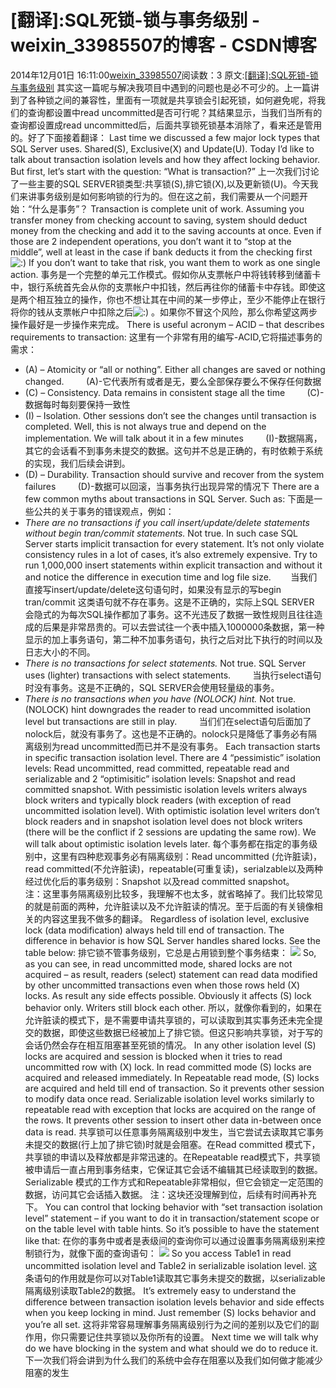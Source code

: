 # [翻译]:SQL死锁-锁与事务级别 - weixin_33985507的博客 - CSDN博客
2014年12月01日 16:11:00[weixin_33985507](https://me.csdn.net/weixin_33985507)阅读数：3
原文:[[翻译]:SQL死锁-锁与事务级别](http://www.cnblogs.com/ASPNET2008/p/3603518.html)
其实这一篇呢与解决我项目中遇到的问题也是必不可少的。上一篇讲到了各种锁之间的兼容性，里面有一项就是共享锁会引起死锁，如何避免呢，将我们的查询都设置中read uncommitted是否可行呢？其结果显示，当我们当所有的查询都设置成read uncommitted后，后面共享锁死锁基本消除了，看来还是管用的。好了下面接着翻译：
Last time we discussed a few major lock types that SQL Server uses. Shared(S), Exclusive(X) and Update(U). Today I’d like to talk about transaction isolation levels and how they affect locking behavior. But first, let’s start with the question: “What is transaction?”
上一次我们讨论了一些主要的SQL SERVER锁类型:共享锁(S),排它锁(X),以及更新锁(U)。今天我们来讲事务级别是如何影响锁的行为的。但在这之前，我们需要从一个问题开始：“什么是事务”？
Transaction is complete unit of work. Assuming you transfer money from checking account to saving, system should deduct money from the checking and add it to the saving accounts at once. Even if those are 2 independent operations, you don’t want it to “stop at the middle”, well at least in the case if bank deducts it from the checking first![:)](http://aboutsqlserver.com/wp-includes/images/smilies/icon_smile.gif) If you don’t want to take that risk, you want them to work as one single action.
事务是一个完整的单元工作模式。假如你从支票帐户中将钱转移到储蓄卡中，银行系统首先会从你的支票帐户中扣钱，然后再往你的储蓄卡中存钱。即使这是两个相互独立的操作，你也不想让其在中间的某一步停止，至少不能停止在银行将你的钱从支票帐户中扣除之后![:)](http://aboutsqlserver.com/wp-includes/images/smilies/icon_smile.gif) 。如果你不冒这个风险，那么你希望这两步操作最好是一步操作来完成。
There is useful acronym – ACID – that describes requirements to transaction:
这里有一个非常有用的编写-ACID,它将描述事务的需求：
- (A) – Atomicity or “all or nothing”. Either all changes are saved or nothing changed.
        (A)-它代表所有或者是无，要么全部保存要么不保存任何数据
- (C) – Consistency. Data remains in consistent stage all the time
        (C)-数据每时每刻要保持一致性
- (I) – Isolation. Other sessions don’t see the changes until transaction is completed. Well, this is not always true and depend on the implementation. We will talk about it in a few minutes
        (I)-数据隔离，其它的会话看不到事务未提交的数据。这句并不总是正确的，有时依赖于系统的实现，我们后续会讲到。
- (D) – Durability. Transaction should survive and recover from the system failures
        (D)-数据可以回滚，当事务执行出现异常的情况下
There are a few common myths about transactions in SQL Server. Such as:
下面是一些公共的关于事务的错误观点，例如：
- *There are no transactions if you call insert/update/delete statements without begin tran/commit statements.* Not true. In such case SQL Server starts implicit transaction for every statement. It’s not only violate consistency rules in a lot of cases, it’s also extremely expensive. Try to run 1,000,000 insert statements within explicit transaction and without it and notice the difference in execution time and log file size.
       当我们直接写insert/update/delete这句语句时，如果没有显示的写begin tran/commit 这类语句就不存在事务。这是不正确的，实际上SQL SERVER 会隐式的为每次SQL操作都加了事务。这不光违反了数据一致性规则且往往造成的后果是非常昂贵的。可以去尝试往一个表中插入1000000条数据，第一种显示的加上事务语句，第二种不加事务语句，执行之后对比下执行的时间以及日志大小的不同。
- *There is no transactions for select statements.* Not true. SQL Server uses (lighter) transactions with select statements.
        当执行select语句时没有事务。这是不正确的，SQL SERVER会使用轻量级的事务。
- *There is no transactions when you have (NOLOCK) hint.* Not true. (NOLOCK) hint downgrades the reader to read uncommitted isolation level but transactions are still in play.
        当们们在select语句后面加了nolock后，就没有事务了。这也是不正确的。nolock只是降低了事务必有隔离级别为read uncommitted而已并不是没有事务。
Each transaction starts in specific transaction isolation level. There are 4 “pessimistic” isolation levels: Read uncommitted, read committed, repeatable read and serializable and 2 “optimisitic” isolation levels: Snapshot and read committed snapshot. With pessimistic isolation levels writers always block writers and typically block readers (with exception of read uncommitted isolation level). With optimistic isolation level writers don’t block readers and in snapshot isolation level does not block writers (there will be the conflict if 2 sessions are updating the same row). We will talk about optimistic isolation levels later.
每个事务都在指定的事务级别中，这里有四种悲观事务必有隔离级别：Read uncommitted (允许脏读)，read committed(不允许脏读)，repeatable(可重复读)，serialzable以及两种经过优化后的事务级别：Snapshot 以及read committed snapshot。
     注：这里事务隔离级别比较多，我理解不也太多，就省略掉了。我们比较常见的就是前面的两种，允许脏读以及不允许脏读的情况。至于后面的有关镜像相关的内容这里我不做多的翻译。
Regardless of isolation level, exclusive lock (data modification) always held till end of transaction. The difference in behavior is how SQL Server handles shared locks. See the table below:
排它锁不管事务级别，它总是占用锁到整个事务结束：
![](http://aboutsqlserver.com/blog/2011-04-28/pic01.png)
So, as you can see, in read uncommitted mode, shared locks are not acquired – as result, readers (select) statement can read data modified by other uncommitted transactions even when those rows held (X) locks. As result any side effects possible. Obviously it affects (S) lock behavior only. Writers still block each other.
所以，就像你看到的，如果在允许脏读的模式下，是不需要申请共享锁的，可以读取到其实事务还未完全提交的数据，即使这些数据已经被加上了排它锁。但这只影响共享锁，对于写的会话仍然会存在相互阻塞甚至死锁的情况。
In any other isolation level (S) locks are acquired and session is blocked when it tries to read uncommitted row with (X) lock. In read committed mode (S) locks are acquired and released immediately. In Repeatable read mode, (S) locks are acquired and held till end of transaction. So it prevents other session to modify data once read. Serializable isolation level works similarly to repeatable read with exception that locks are acquired on the range of the rows. It prevents other session to insert other data in-between once data is read.
共享锁可以任意事务隔离级别中发生，当它尝试去读取其它事务未提交的数据(行上加了排它锁)时就是会阻塞。在Read committed 模式下，共享锁的申请以及释放都是非常迅速的。在Repeatable read模式下，共享锁被申请后一直占用到事务结束，它保证其它会话不编辑其已经读取到的数据。Serializable 模式的工作方式和Repeatable非常相似，但它会锁定一定范围的数据，访问其它会话插入数据。
注：这块还没理解到位，后续有时间再补充下。
You can control that locking behavior with “set transaction isolation level” statement – if you want to do it in transaction/statement scope or on the table level with table hints. So it’s possible to have the statement like that:
在你的事务中或者是表级间的查询你可以通过设置事务隔离级别来控制锁行为，就像下面的查询语句：
![](http://aboutsqlserver.com/blog/2011-04-28/pic02.png)
So you access Table1 in read uncommitted isolation level and Table2 in serializable isolation level.
这条语句的作用就是你可以对Table1读取其它事务未提交的数据，以serializable隔离级别读取Table2的数据。
It’s extremely easy to understand the difference between transaction isolation levels behavior and side effects when you keep locking in mind. Just remember (S) locks behavior and you’re all set.
这将非常容易理解事务隔离级别行为之间的差别以及它们的副作用，你只需要记住共享锁以及你所有的设置。
Next time we will talk why do we have blocking in the system and what should we do to reduce it.
下一次我们将会讲到为什么我们的系统中会存在阻塞以及我们如何做才能减少阻塞的发生
